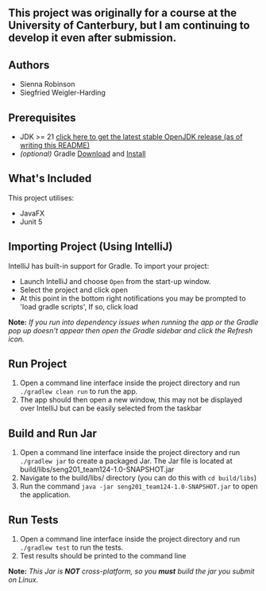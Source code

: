 ## This project was originally for a course at the University of Canterbury, but I am continuing to develop it even after submission. 

## Authors
- Sienna Robinson
- Siegfried Weigler-Harding

## Prerequisites
- JDK >= 21 [click here to get the latest stable OpenJDK release (as of writing this README)](https://jdk.java.net/21/)
- *(optional)* Gradle [Download](https://gradle.org/releases/) and [Install](https://gradle.org/install/)


## What's Included
This project utilises:
- JavaFX
- Junit 5

## Importing Project (Using IntelliJ)
IntelliJ has built-in support for Gradle. To import your project:

- Launch IntelliJ and choose `Open` from the start-up window.
- Select the project and click open
- At this point in the bottom right notifications you may be prompted to 'load gradle scripts', If so, click load

**Note:** *If you run into dependency issues when running the app or the Gradle pop up doesn't appear then open the Gradle sidebar and click the Refresh icon.*

## Run Project 
1. Open a command line interface inside the project directory and run `./gradlew clean run` to run the app.
2. The app should then open a new window, this may not be displayed over IntelliJ but can be easily selected from the taskbar

## Build and Run Jar
1. Open a command line interface inside the project directory and run `./gradlew jar` to create a packaged Jar. The Jar file is located at build/libs/seng201_team124-1.0-SNAPSHOT.jar
2. Navigate to the build/libs/ directory (you can do this with `cd build/libs`)
3. Run the command `java -jar seng201_team124-1.0-SNAPSHOT.jar` to open the application.

## Run Tests
1. Open a command line interface inside the project directory and run `./gradlew test` to run the tests.
2. Test results should be printed to the command line

**Note:** *This Jar is **NOT** cross-platform, so you **must** build the jar you submit on Linux.* 
